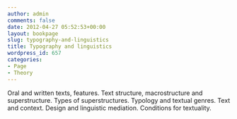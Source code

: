 ```yaml
---
author: admin
comments: false
date: 2012-04-27 05:52:53+00:00
layout: bookpage
slug: typography-and-linguistics
title: Typography and linguistics
wordpress_id: 657
categories:
- Page
- Theory
---
```


Oral and written texts, features. Text structure, macrostructure and superstructure. Types of superstructures. Typology and textual genres. Text and context. Design and linguistic mediation. Conditions for textuality.

